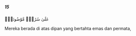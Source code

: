 ##### 15

<span class="ayah">عَلَىٰ سُرُرٍۢ مَّوْضُونَةٍۢ</span>

<span class="ayah_translation">Mereka berada di atas dipan yang bertahta emas dan permata,</span>
